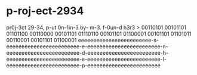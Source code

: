 # p-roj-ect-2934
pr0j-3ct 29-34, p-ut 0n-1in-3 by- m-3. f-0un-d h3r3 > 00110101 00101101 01101100 00110000 00101101 01110110 00101101 01100001 00101101 01101011 00110001 00101101 01100001 eeeeeeeeeeeeeeeeeeeeeeee-s-eeeeeeeeeeeeeeeeeeeeeeee-e-eeeeeeeeeeeeeeeeeeeeeeee-n-eeeeeeeeeeeeeeeeeeeeeeee-d-eeeeeeeeeeeeeeeeeeeeeeee-h-eeeeeeeeeeeeeeeeeeeeeeee-e-eeeeeeeeeeeeeeeeeeeeeeee-l-eeeeeeeeeeeeeeeeeeeeeeee-p-eeeeeeeeeeeeeeeeeeeeeeee
